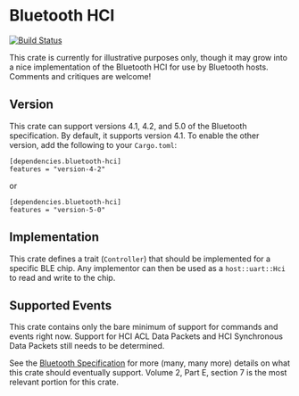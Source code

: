 # Bluetooth HCI

[![Build
Status](https://travis-ci.org/danielgallagher0/bluetooth-hci.svg?branch=master)](https://travis-ci.org/danielgallagher0/bluetooth-hci)

This crate is currently for illustrative purposes only, though it may
grow into a nice implementation of the Bluetooth HCI for use by
Bluetooth hosts. Comments and critiques are welcome!

## Version

This crate can support versions 4.1, 4.2, and 5.0 of the Bluetooth
specification. By default, it supports version 4.1. To enable the
other version, add the following to your `Cargo.toml`:

    [dependencies.bluetooth-hci]
    features = "version-4-2"

or

    [dependencies.bluetooth-hci]
    features = "version-5-0"

## Implementation

This crate defines a trait (`Controller`) that should be implemented
for a specific BLE chip.  Any implementor can then be used as a
`host::uart::Hci` to read and write to the chip.

## Supported Events

This crate contains only the bare minimum of support for commands and
events right now.  Support for HCI ACL Data Packets and HCI
Synchronous Data Packets still needs to be determined.

See the [Bluetooth
Specification](https://www.bluetooth.org/DocMan/handlers/DownloadDoc.ashx?doc_id=421043)
for more (many, many more) details on what this crate should
eventually support.  Volume 2, Part E, section 7 is the most relevant
portion for this crate.
